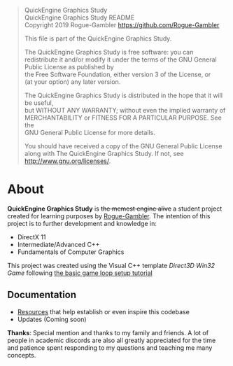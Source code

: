 >	QuickEngine Graphics Study                                                             
>	QuickEngine Graphics Study README													   
>	Copyright 2019 Rogue-Gambler <https://github.com/Rogue-Gambler>						   
>	                                                                                       
>	This file is part of the QuickEngine Graphics Study.								   
>	                                                                                       
>	The QuickEngine Graphics Study is free software: you can redistribute it and/or modify 
>	it under the terms of the GNU General Public License as published by				   
>	the Free Software Foundation, either version 3 of the License, or					   
>	(at your option) any later version.													   
>	                                                                                       
>	The QuickEngine Graphics Study is distributed in the hope that it will be useful,	   
>	but WITHOUT ANY WARRANTY; without even the implied warranty of						   
>	MERCHANTABILITY or FITNESS FOR A PARTICULAR PURPOSE.  See the						   
>	GNU General Public License for more details.										   
>	                                                                                       
>	You should have received a copy of the GNU General Public License					   
>	along with The QuickEngine Graphics Study.  If not, see <http://www.gnu.org/licenses/>.

# About

**QuickEngine Graphics Study** is ~~the memest engine alive~~ a student project created for learning purposes by [Rogue-Gambler](https://github.com/Rogue-Gambler). The intention of this project is to further development and knowledge in:
- DirectX 11
- Intermediate/Advanced C++
- Fundamentals of Computer Graphics

This project was created using the Visual C++ template *Direct3D Win32 Game* following [the basic game loop setup tutorial](https://github.com/Microsoft/DirectXTK/wiki/The-basic-game-loop)

## Documentation
- [Resources](DOCUMENTATION/RESOURCES.md) that help establish or even inspire this codebase
- Updates (Coming soon)

**Thanks**: Special mention and thanks to my family and friends. A lot of people in academic discords are also all greatly appreciated for the time and patience spent responding to my questions and teaching me many concepts.